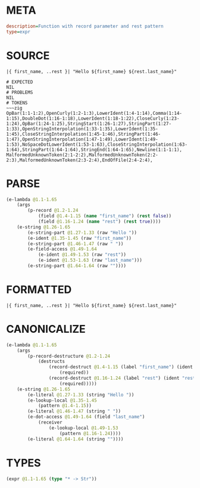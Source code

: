# META
~~~ini
description=Function with record parameter and rest pattern
type=expr
~~~
# SOURCE
~~~roc
|{ first_name, ..rest }| "Hello ${first_name} ${rest.last_name}"
~~~
~~~
# EXPECTED
NIL
# PROBLEMS
NIL
# TOKENS
~~~zig
OpBar(1:1-1:2),OpenCurly(1:2-1:3),LowerIdent(1:4-1:14),Comma(1:14-1:15),DoubleDot(1:16-1:18),LowerIdent(1:18-1:22),CloseCurly(1:23-1:24),OpBar(1:24-1:25),StringStart(1:26-1:27),StringPart(1:27-1:33),OpenStringInterpolation(1:33-1:35),LowerIdent(1:35-1:45),CloseStringInterpolation(1:45-1:46),StringPart(1:46-1:47),OpenStringInterpolation(1:47-1:49),LowerIdent(1:49-1:53),NoSpaceDotLowerIdent(1:53-1:63),CloseStringInterpolation(1:63-1:64),StringPart(1:64-1:64),StringEnd(1:64-1:65),Newline(1:1-1:1),
MalformedUnknownToken(2:1-2:2),MalformedUnknownToken(2:2-2:3),MalformedUnknownToken(2:3-2:4),EndOfFile(2:4-2:4),
~~~
# PARSE
~~~clojure
(e-lambda @1.1-1.65
	(args
		(p-record @1.2-1.24
			(field @1.4-1.15 (name "first_name") (rest false))
			(field @1.16-1.24 (name "rest") (rest true))))
	(e-string @1.26-1.65
		(e-string-part @1.27-1.33 (raw "Hello "))
		(e-ident @1.35-1.45 (raw "first_name"))
		(e-string-part @1.46-1.47 (raw " "))
		(e-field-access @1.49-1.64
			(e-ident @1.49-1.53 (raw "rest"))
			(e-ident @1.53-1.63 (raw "last_name")))
		(e-string-part @1.64-1.64 (raw ""))))
~~~
# FORMATTED
~~~roc
|{ first_name, ..rest }| "Hello ${first_name} ${rest.last_name}"
~~~
# CANONICALIZE
~~~clojure
(e-lambda @1.1-1.65
	(args
		(p-record-destructure @1.2-1.24
			(destructs
				(record-destruct @1.4-1.15 (label "first_name") (ident "first_name")
					(required))
				(record-destruct @1.16-1.24 (label "rest") (ident "rest")
					(required)))))
	(e-string @1.26-1.65
		(e-literal @1.27-1.33 (string "Hello "))
		(e-lookup-local @1.35-1.45
			(pattern @1.4-1.15))
		(e-literal @1.46-1.47 (string " "))
		(e-dot-access @1.49-1.64 (field "last_name")
			(receiver
				(e-lookup-local @1.49-1.53
					(pattern @1.16-1.24))))
		(e-literal @1.64-1.64 (string ""))))
~~~
# TYPES
~~~clojure
(expr @1.1-1.65 (type "* -> Str"))
~~~

